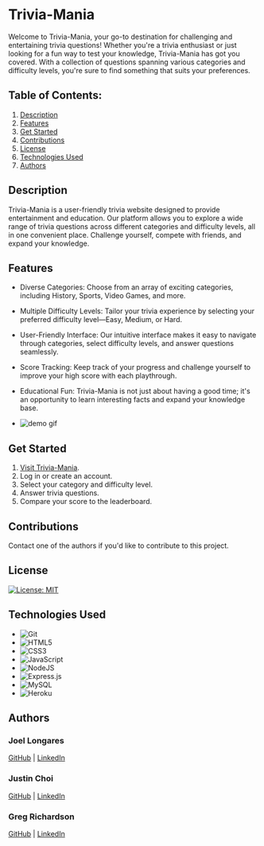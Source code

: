 # Trivia-Mania

Welcome to Trivia-Mania, your go-to destination for challenging and entertaining trivia questions! Whether you're a trivia enthusiast or just looking for a fun way to test your knowledge, Trivia-Mania has got you covered. With a collection of questions spanning various categories and difficulty levels, you're sure to find something that suits your preferences.

## Table of Contents:
1. [Description](#description)
2. [Features](#features)
3. [Get Started](#get-started)
4. [Contributions](#contributions)
5. [License](#license)
6. [Technologies Used](#technology)
7. [Authors](#authors)
  
  
## Description
Trivia-Mania is a user-friendly trivia website designed to provide entertainment and education. Our platform allows you to explore a wide range of trivia questions across different categories and difficulty levels, all in one convenient place. Challenge yourself, compete with friends, and expand your knowledge.


## Features
* Diverse Categories: Choose from an array of exciting categories, including History, Sports, Video Games, and more.

* Multiple Difficulty Levels: Tailor your trivia experience by selecting your preferred difficulty level—Easy, Medium, or Hard.

* User-Friendly Interface: Our intuitive interface makes it easy to navigate through categories, select difficulty levels, and answer questions seamlessly.

* Score Tracking: Keep track of your progress and challenge yourself to improve your high score with each playthrough.

* Educational Fun: Trivia-Mania is not just about having a good time; it's an opportunity to learn interesting facts and expand your knowledge base.

* ![demo gif](./assets/Test%20Trivia.gif)

## Get Started
1. [Visit Trivia-Mania](https://trivia-mania-34ca81ef04dc.herokuapp.com/).
2. Log in or create an account.
3. Select your category and difficulty level.
4. Answer trivia questions.
5. Compare your score to the leaderboard.
## Contributions
Contact one of the authors if you'd like to contribute to this project.

## License
 [![License: MIT](https://img.shields.io/badge/License-MIT-yellow.svg)](https://opensource.org/licenses/MIT)

## Technologies Used
* ![Git](https://img.shields.io/badge/git-%23F05033.svg?style=for-the-badge&logo=git&logoColor=white)
* ![HTML5](https://img.shields.io/badge/html5-%23E34F26.svg?style=for-the-badge&logo=html5&logoColor=white)
* ![CSS3](https://img.shields.io/badge/css3-%231572B6.svg?style=for-the-badge&logo=css3&logoColor=white) 
* ![JavaScript](https://img.shields.io/badge/javascript-%23323330.svg?style=for-the-badge&logo=javascript&logoColor=%23F7DF1E)
* ![NodeJS](https://img.shields.io/badge/node.js-6DA55F?style=for-the-badge&logo=node.js&logoColor=white)
* ![Express.js](https://img.shields.io/badge/express.js-%23404d59.svg?style=for-the-badge&logo=express&logoColor=%2361DAFB)
* ![MySQL](https://img.shields.io/badge/mysql-%2300f.svg?style=for-the-badge&logo=mysql&logoColor=white)
* ![Heroku](https://img.shields.io/badge/heroku-%23430098.svg?style=for-the-badge&logo=heroku&logoColor=white)

## Authors
### Joel Longares
[GitHub](https://github.com/joellongaresjr) | 
[LinkedIn](https://www.linkedin.com/in/joel-longares-jr-375832b7/)
### Justin Choi
[GitHub](https://github.com/justinschoi93) | 
[LinkedIn](https://www.linkedin.com/in/justinchoica/)
### Greg Richardson
[GitHub](https://github.com/gsr142) | 
[LinkedIn](https://www.linkedin.com/in/gregory-richardson-7bb3a1280/)

